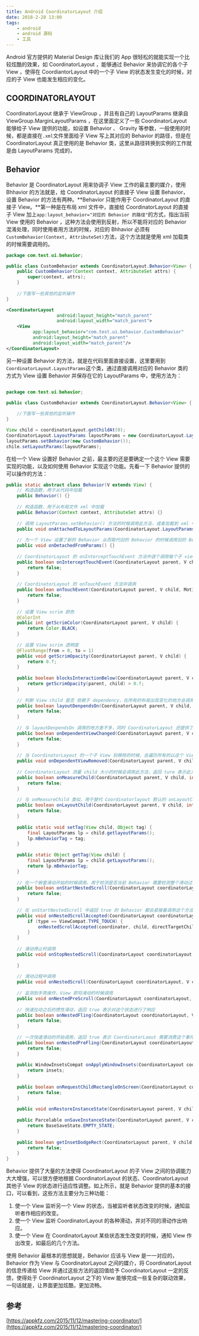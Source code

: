 ```yaml
---
title: Android CoordinatorLayout 介绍
date: 2018-2-28 13:00
tags:
	- android
	- android 源码
	- 工具
---
```


Android 官方提供的 Material Design 库让我们的 App 很轻松的就能实现一个比较炫酷的效果，如 CoordinatorLayout ，能够通过 Behavior 来协调它的各个子 View ，使得在 CoordiantorLayout 中的一个子 View 的状态发生变化的时候，对应的子 View 也能发生相应的变化。

## COORDINATORLAYOUT

CoordinatorLayout 继承于 ViewGroup ，并且有自己的 LayoutParams 继承自 ViewGroup.MarginLayoutParams ，在这里面定义了一些 CoordinatorLayout 能够给子 View 提供的功能，如设置 Behavior 、 Gravity 等参数，一般使用的时候，都是直接在`.xml`文件里面给子 View 写上其对应的 Behavior 的路径，但是在 CoordinatorLayout 真正使用的是 Behavior 类，这里从路径转换到实例的工作就是由 LayoutParams 完成的，

## Behavior

Behavior 是 CoordinatorLayout 用来协调子 View 工作的最主要的媒介，使用 Bhhavior 的方法就是，给 CoordinatorLayout 的直接子 View 设置 Behavior，设置 Behavior 的方法有两种。**Behavior 只能作用于 CoordinatorLayout 的直接子 View。**第一种是在布局 xml 文件中，直接给 CoordinatorLayout 的直接子 View 加上`app:layout_behavior="对应的 Behavior 的路径"`的方式，指出当前 View 使用的 Behavior ，这种方法会使用到反射，所以不能将对应的 Behavior 混淆处理，同时使用者用方法的时候，对应的 Bhhavior 必须有 `CustomBehavior(Context, AttributeSet)`方法，这个方法就是使用 xml 加载类的时候需要调用的。

```java
package com.test.ui.behavior;

public class CustomBehavior extends CoordinatorLayout.Behavior<View> {
    public CustomBehavior(Context context, AttributeSet attrs) {
        super(context, attrs);
    }
    
    //下面写一些其他的监听操作
}
```

```xml
<CoordinatorLayout
                   android:layout_height="match_parent"
                   android:layout_width="match_parent">
    <View
          app:layout_behavior="com.test.ui.behavior.CustomBehavior"
          android:layout_height="match_parent"
          android:layout_width="match_parent"/>
</CoordinatorLayout>
```



另一种设置 Behavior 的方法，就是在代码里面直接设置，这里要用到`CoordinatorLayout.LayoutParams`这个类，通过直接调用对应的 Behavior 类的方式为 View 设置 Behavior 并保存在它的 LayoutParams 中，使用方法为：

```java

package com.test.ui.behavior;

public class CustomBehavior extends CoordinatorLayout.Behavior<View> {
    
    //下面写一些其他的监听操作
}
```

```java
View child = coordinatorLayout.getChildAt(0);
CoordinatorLayout.LayoutParams layoutParams = new CoordinatorLayout.LayoutParams(child.getLayoutParams());
layoutParams.setBehavior(new CustomBehavior());
chile.setLayoutParams(layoutParams);
```

在给一个 View 设置好 Behavior 之前，最主要的还是要确定一个这个 View 需要实现的功能，以及如何使用 Behavior 实现这个功能。先看一下 Behavior 提供的可以操作的方法：

```java
public static abstract class Behavior(V extends View) {
    // 构造函数，用于从代码中加载
    public Behavior() {}
    
    // 构造函数，用于从布局文件 xml 中加载
    public Behavior(Context context, AttributeSet attrs) {}
    
    // 调用 LayoutParams.setBehavior() 方法的时候调用此方法，或者加载到 xml 中的 Behavior 的时候调用
    public void onAttachedToLayoutParams(CoordinatorLayout.LayoutParams params){}
    
    // 为一个 View 设置了新的 Behavior 从而取代旧的 Behavior 的时候调用旧的 Behavior 的此方法
    public void onDetachedFromParams() {}
    
    // CoordinatorLayout 的 onInterceptTouchEvent 方法中逐个调用每个子 view 的 Behavior 的 此方法
    public boolean onInterceptTouchEvent(CoordinatorLayout parent, V child, MotionEvent ev) {
        return false;
    }
    
    // CoordinatorLayout 的 onTouchEvent 方法中调用
    public boolean onTouchEvent(CoordinatorLayout parent, V child, MotionEvent ev) {
        return false;
    }
    
    // 设置 View scrim 颜色
    @ColorInt
    public int getScrimColor(CoordinatorLayout parent, V child) {
        return Color.BLACK;
    }
    
    // 设置 View scrim 透明度
    @FloatRange(from = 0, to = 1)
    public void getScrimOpacity(CoordinatorLayout parent, V child) {
        return 0.f;
    }
    
    public boolean blocksInteractionBelow(CoordinatorLayout parent, V child) {
        return getScrimOpacity(parent, child) > 0.f;
    }
    
    // 判断 View child 是否 依赖于 dependency，在所有的布局出现变化的地方会调用，通常与 onDependentViewChanged 一起使用，先判断是否依赖，如果为真，则接着调用 onDependentViewChanged
    public boolean layoutDenpendsOn(CoordinatorLayout parent, V child, View dependency) {
        return false;
    }
    
    // 与 layoutDenpendsOn 调用的地方差不多，同时 CoordinatorLayout 还提供了一个方法 dispatchDependentViewsChanged(View view) 方法，用于主动调用使用 view 作为依赖的 Behavior 调用这个方法。返回 true 表示 child 在此次方法调用中大小、位置等出现了变化
    public boolean onDependentViewChanged(CoordinatorLayout parent, V child, View dependency) {
        return false;
    }
    
    // 当 CoordinatorLayout 的一个子 View 别移除的时候，会遍历所有的以这个 View 为依赖的 Behavior，并调用此方法
    public void onDependentViewRemoved(CoordinatorLayout parent, V child, View dependency) {}
    
    // CoordinatorLayout 测量 child 大小的时候会调用此方法，返回 ture 表示此方法对 child 作了大小的测算，不需要 CoordinatorLayout 再作测算
    public boolean onMeasureChild(CoordinatorLayout parent, V child, int parentWidthMeasureSpec, int widthUsed, int parentHeightMeasureSpec, int heightUsed) {
        return false;
    }
    
    // 与 onMeasureChild 类似，用于替代 Coordinatorlayout 默认的 onLayoutChild 方法
    public boolean onLayoutChild(CoordinatorLayout parent, V child, int layoutDirection) {
        return false;
    }
    
    public static void setTag(View child, Object tag) {
        final LayoutParams lp = child.getlayoutParams();
        lp.mBehaviorTag = tag;
    }
    
    public static Object getTag(View child) {
        final LayoutParams lp = child.getLayoutParams();
        return lp.mBehaviorTag;
    }
    
    // 在一个嵌套滑动开始的时候调用，用于检测是否当前 Behavior 需要检测整个滑动过程，只有在这个方法中返回 true 的 Behavior，才会接收到下面一系列的关于 NestedScroll 的方法的调用。
    public boolean onStartNestedScroll(CoordinatorLayout coordinatorLayout, V child, View directTargetChild, View target, int axes, int type) {
        return false;
    }
    
    // 在 onStartNestedScroll 中返回 true 的 Behavior 都会紧接着调用这个方法
    public void onNestedScrollAccepted(CoordinatorLayout coordinatorLayout, V child, View directTargetChild, View target, int axes, int type) {
        if (type == ViewCompat.TYPE_TOUCH) {
            onNestedScrollAccepted(coordinator, child, directTargetChild, target, axes);
        }
    }
    
    // 滑动停止时调用
    public void onStopNestedScroll(CoordinatorLayout coordinatorLayout, V child, View directTargetChild, View target, int axes, int type) {
        
    }
    
    // 滑动过程中调用
    public void onNestedScroll(CoordinatorLayout coordinatorLayout, V child, View target, int dxConsumed, int dyConsumed, int dxUnconsumed, int dyUnconsumed, int type）{}
    
    // 监测到手势操作，View 即将滑动的时候调用
    public void onNestedPreScroll(CoordinatorLayout coordinatorLayout, V child, View target, int dx, int dy, int[] consumed, int type) {}
    
    // 快速拉动之后的惯性滑动，返回 true 表示对这个状态进行了响应
    public boolean onNestedFling(CoordinatorLayout coordinatorLayout, V child, View target, float velocityX, float velocityY, boolean consumed) {
        return false;
    }
    
    // 一次快速滑动的开始调用，返回 true 表示 CoordinatorLaout 需要消费这个事件
    public boolean onNestedPreFling(CoordinatorLayout coordinatorLayout, V child, View target, float velocityX, float velocityY) {
        return false;
    }
    
    public WindowInsetsCompat onApplyWindowInsets(CoordinatorLayout coordinatorLayout, V child, WindowInsetsCompat insets) {
        return insets;
    }
    
    public boolean onRequestChildRectangleOnScreen(CoordinatorLayout coordinatorLayout, V child, Rect rectangle, boolean immediate) {
        return false;
    }
    
    public void onRestoreInstanceState(CoordinatorLayout parent, V child, Parcelable state) {}
    
    public Parcelable onSaveInstanceState(CoordinatorLayout parent, V child) {
        return BaseSaveState.EMPTY_STATE;
    }
    
    public boolean getInsetDodgeRect(CoordinatorLayout parent, V child, Rect rect) {
        return false;
    }
}
```

Behavior 提供了大量的方法使得 CoordinatorLayout 的子 View 之间的协调能力大大增强，可以很方便地根据 CoordinatorLayout 的状态、CoordinatorLayout 其他子 View 的状态进行适应性调整。如上所示，就是 Behavior 提供的基本的接口，可以看到，这些方法主要分为三种功能：

1.  使一个 View 监听另一个 View 的状态，当被监听者状态改变的时候，通知监听者作相应的改变。
2.  使一个 View 监听 CoordinatorLayout 的各种滑动，并对不同的滑动作出响应。
3.  使一个 View 在 CoordinatorLayout 某些状态发生改变的时候，通知 View 作出改变，如最后的几个方法。

使用 Behavior 最根本的思想就是，Behavior 应该与 View 是一一对应的，Behavior 作为 View 与 CoordinatorLayout 之间的媒介，将 CoordinatorLayout 的信息传递给 View 并通过这些方法的返回值给予 CoordinatorLayout 一定的反馈，使得处于 CoordinatorLayout 之下的 View 能够完成一些复杂的联动效果，一句话就是，让界面更加炫酷，更加流畅。

## 参考

[https://appkfz.com/2015/11/12/mastering-coordinator/](https://appkfz.com/2015/11/12/mastering-coordinator/)

